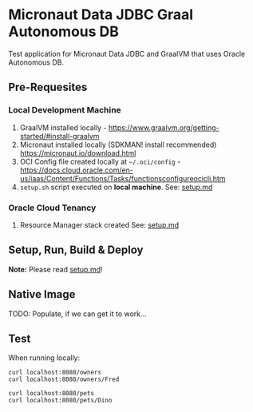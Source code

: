 # Micronaut Data JDBC Graal Autonomous DB 

Test application for Micronaut Data JDBC and GraalVM that uses Oracle Autonomous DB.

## Pre-Requesites

### Local Development Machine

1. GraalVM installed locally - https://www.graalvm.org/getting-started/#install-graalvm
2. Micronaut installed locally (SDKMAN! install recommended) https://micronaut.io/download.html
3. OCI Config file created locally at `~/.oci/config` - https://docs.cloud.oracle.com/en-us/iaas/Content/Functions/Tasks/functionsconfigureocicli.htm
4. `setup.sh` script executed on **local machine**. See: [setup.md](setup.md)

### Oracle Cloud Tenancy

1. Resource Manager stack created See: [setup.md](setup.md)

## Setup, Run, Build & Deploy

**Note:** Please read [setup.md](setup.md)!

## Native Image

TODO: Populate, if we can get it to work...

## Test

When running locally:

```
curl localhost:8080/owners
curl localhost:8080/owners/Fred

curl localhost:8080/pets
curl localhost:8080/pets/Dino
```